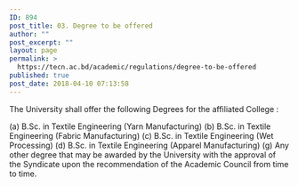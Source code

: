 ```yaml
---
ID: 894
post_title: 03. Degree to be offered
author: ""
post_excerpt: ""
layout: page
permalink: >
  https://tecn.ac.bd/academic/regulations/degree-to-be-offered
published: true
post_date: 2018-04-10 07:13:58
---
```

The University shall offer the following Degrees for the affiliated College :

(a) B.Sc. in Textile Engineering (Yarn Manufacturing)
(b) B.Sc. in Textile Engineering (Fabric Manufacturing)
(c) B.Sc. in Textile Engineering (Wet Processing)
(d) B.Sc. in Textile Engineering (Apparel Manufacturing)
(g) Any other degree that may be awarded by the University with the approval of the Syndicate upon the recommendation of the Academic Council from time to time.